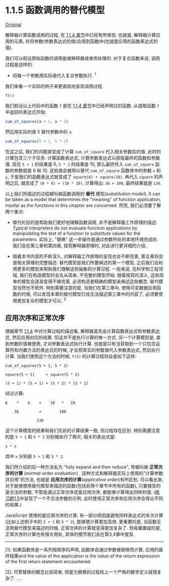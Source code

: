 # 1.1.5 函数调用的替代模型

[Original](https://sourceacademy.org/sicpjs/1.1.5)

解释器计算函数调用的过程, 在 [1.1.4 章节](https://icyfish.github.io/sicp-js/ch01/1.1.4.compound-functions.html)中已经有所体现. 也就是, 解释器计算应用的元素, 并将参数(参数表达式的值)应用到函数中(也就是应用的函数表达式的值).

我们可以假设原始函数的调用是被解释器或者库处理的. 对于复合函数来说, 调用过程是这样的:

- 将每一个参数用实际值代入复合参数执行. <sup>1</sup>

我们来看一个实际的例子来更直观地呈现调用过程.

```js 
f(5)
```

我们假设以上代码中的函数 `f` 是在 [1.1.4 章节](https://icyfish.github.io/sicp-js/ch01/1.1.4.compound-functions.html)中已经声明过的函数. 从提取函数 `f` 中返回的表达式开始:

```js 
sum_of_squares(a + 1, a * 2)
```

然后用实际的值 5 替代参数中的 `a`:

```js
sum_of_squares(5 + 1, 5 * 2)
```

在这之后, 我们的问题就变成了计算 `sum_of_square` 代入相关参数后的值. 此时的计算包含三个子任务. 计算函数表达式, 计算参数表达式以获取最终的函数和参数值. 现在 `5 + 1` 的结果是 6, `5 * 2` 的结果是 10, 那么最终传入 `sum_of_square` 函数的参数就是 6 和 10. 这些值会被用以替代 `sum_of_square` 函数体中的参数 `x` 和 `y`, 于是我们的函数表达式就变成了 `square(6) + square(10)`. 再代入 `square` 的声明之后, 就变成了 `(6 * 6) + (10 * 10)`, 计算得出: `36 + 100`, 最终结果就是 `136`.

以上我们所描述的过程被叫做函数调用的 **替代** 模型(_substitution model_). It can be taken as a model that determines the "meaning" of function application, insofar as the functions in this chapter are concerned. 然而, 我们必须要了解两个重点:

- 替代的目的是帮助我们更好地理解函数调用, 并不是解释器工作原理的描述. Typical interpreters do not evaluate function applications by manipulating the text of a function to substitute values for the parameters. 实际上, "替换" 这一步操作是通过参数所处的本地环境完成的. 我们会在第三章和第四章, 探究解释器原理时, 对此进行更详细的介绍.

- 随着本书内容的不断深入, 对解释器工作原理的呈现也会不断完善, 第五章将会是相关原理的完整描述. 替代模型是我们所要阐述的第一个模型, 之后我们会利用更多的模型来帮助我们理解这些抽象的计算过程. 一般来说, 在科学和工程领域, 我们在构造模型时会先从简单, 不完整的模型开始. 随着探究的深入, 这些简单的模型会逐渐变得不够完善, 必须构造更精确的模型来阐述这些概念. 替代模型当然也不例外. 特别需要注意的是, 当我们在第三章中, 使用可变数据应用函数的时候, 可以发现本章的替代模型已经无法描述第三章中的内容了, 必须要使用更加复杂的模型才可以. <sup>2</sup>


## 应用次序和正常次序

根据章节 [1.1.4](1.1.4.compound-functions.md) 中对计算过程的描述看, 解释器首先会计算函数表达式和参数表达式, 然后应用对应的结果. 但这并不是执行计算的唯一方式. 另一个计算模型是, 直到参数的值被使用, 才对参数表达式执行计算. 也就是只有当获取到一个只包含运算符和内置方法的表达式的时候, 才会把真实的参数值代入参数表达式, 然后执行计算. 当我们使用这个方法的时候, `f(5)` 的计算过程将会是如下这样:

```
sum_of_squares(5 + 1, 5 * 2)

square(5 + 1)     + square(5 * 2)

(5 + 1) * (5 + 1) + (5 * 2) * (5 * 2)
```

经过计算:

```
6    *    6    +    10   *   10

    36         +        100

              136
```

这个计算模型的结果和我们先前的计算结果一致, 但过程存在区别. 特别需要注意的是 `5 + 1` 和 `5 * 2` 分别被执行了两次, 相关的表达式是:

```
x * x
```

其中 `x` 分别是 `5 + 1` 和 `5 * 2`.

我们所介绍的后一种方法名为 "fully expand and then reduce", 常被叫做 **正常次序的计算** (_normal-order evaluation_) , 这种方式和解释器实际上使用的"计算参数并应用"的方法, 也就是 **应用次序的计算**(_applicative order_)有所区别. 可以看出来, 对于能够使用替代模型来描述的函数(包括前两个章节中所有的函数), 只要接受的是合法的参数, 不管是通过正常次序还是应用次序, 都能够计算得出同样的值. ([练习题1.5](https://sourceacademy.org/sicpjs/1.1.6#ex-1.5)中呈现了一个不合法参数的示例, 此时使用正常次序和应用次序会得出不同的结果.)

JavaScript 使用的是应用次序的计算, 有一部分原因是避免同样表达式的多次计算(比如上述例子中的 `5 + 1` 和 `5 * 2`), 能够使计算更加高效. 更重要的是, 当函数无法用替代模型来描述的时候, 正常次序的计算就变得更加复杂了. 但毋庸置疑的是, 正常次序的计算也有很大用处, 具体的细节我们会在第3,4章中提及.

---

[1]. 如果函数体是一系列按顺序的声明, 函数体会通过参数被替换而计算, 应用的最终结果and the value of the application is the value of the return expression of the first return statement encountered.

[2]. 尽管替换的概念比较简单, 但是为替换的过程给上一个严格的数学定义就很复杂了. ....